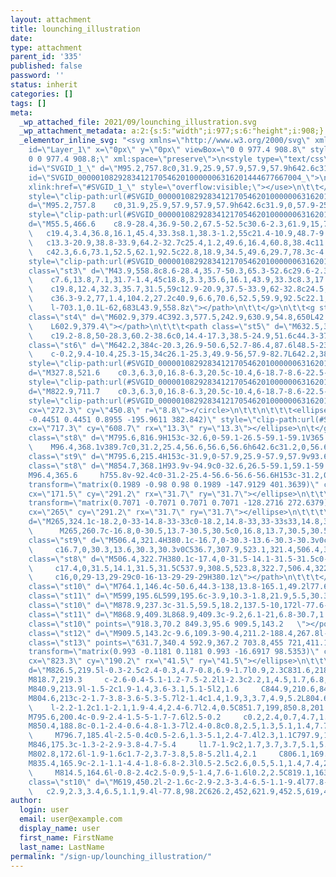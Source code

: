 ```yaml
---
layout: attachment
title: lounching_illustration
date: 
type: attachment
parent_id: '335'
published: false
password: ''
status: inherit
categories: []
tags: []
meta:
  _wp_attached_file: 2021/09/lounching_illustration.svg
  _wp_attachment_metadata: a:2:{s:5:"width";i:977;s:6:"height";i:908;}
  _elementor_inline_svg: "<svg xmlns=\"http://www.w3.org/2000/svg\" xmlns:xlink=\"http://www.w3.org/1999/xlink\"
    id=\"Layer_1\" x=\"0px\" y=\"0px\" viewBox=\"0 0 977.4 908.8\" style=\"enable-background:new
    0 0 977.4 908.8;\" xml:space=\"preserve\">\n<style type=\"text/css\">\n\t.st0{clip-path:url(#SVGID_00000151512472659253421440000012576703047640457870_);fill:#FFFFFF;}\n\t.st1{clip-path:url(#SVGID_00000151512472659253421440000012576703047640457870_);fill:#D1D1D1;}\n\t.st2{clip-path:url(#SVGID_00000151512472659253421440000012576703047640457870_);}\n\t.st3{fill:#E2E2E2;}\n\t.st4{opacity:0.33;fill:#FFDD00;}\n\t.st5{fill:#FFA121;}\n\t.st6{opacity:0.4;fill:#FFFFFF;}\n\t.st7{clip-path:url(#SVGID_00000151512472659253421440000012576703047640457870_);fill:#E2E2E2;}\n\t.st8{fill:#D1D1D1;}\n\t.st9{fill:#FFFFFF;}\n\t.st10{fill:#1B1B43;}\n\t.st11{fill:#FFE780;}\n\t.st12{fill:#FFDD00;}\n\t.st13{fill:#40405B;}\n\t.st14{fill:#9192FF;}\n</style>\n<g>\n\t<g>\n\t\t<defs>\n\t\t\t<path
    id=\"SVGID_1_\" d=\"M95.2,757.8c0,31.9,25.9,57.9,57.9,57.9h642.6c31.9,0,57.9-25.9,57.9-57.9v-391H95.2V757.8z\"></path>\n\t\t</defs>\n\t\t<clipPath
    id=\"SVGID_00000108292834121705462010000006316201444677667004_\">\n\t\t\t<use
    xlink:href=\"#SVGID_1_\" style=\"overflow:visible;\"></use>\n\t\t</clipPath>\n\t\t<path
    style=\"clip-path:url(#SVGID_00000108292834121705462010000006316201444677667004_);fill:#FFFFFF;\"
    d=\"M95.2,757.8    c0,31.9,25.9,57.9,57.9,57.9h642.6c31.9,0,57.9-25.9,57.9-57.9v-391H95.2V757.8z\"></path>\n\t\t<path
    style=\"clip-path:url(#SVGID_00000108292834121705462010000006316201444677667004_);fill:#D1D1D1;\"
    d=\"M55.5,466.6    c8.9-28.4,36.9-50.2,67.5-52.5c30.6-2.3,61.9,15,75.3,41.8c16.3-0.2,32.4,8.9,40.3,22.7c7.9,13.8,7.4,31.7-1.4,45
    \   c19.4,3.4,36.8,16.1,45.4,33.3s8.1,38.3-1.2,55c21.4-10.9,48.7-9.9,69.2,2.5c20.5,12.4,33.4,35.7,32.7,59
    \   c13.3-20.9,38.8-33.9,64.2-32.7c25.4,1.2,49.6,16.4,60.8,38.4c11.9-35.6,43.7-64.4,81.2-73.6c37.6-9.2,79.7,1.5,107.9,27.3
    \   c42.3,6.6,73.1,52.5,62.1,92.5c22.8,18.9,34.5,49.6,29.7,78.3c-4.8,28.7-25.8,54.3-53.7,65.2L8,868.3l-62-277.6L55.5,466.6z\"></path>\n\t\t<g
    style=\"clip-path:url(#SVGID_00000108292834121705462010000006316201444677667004_);\">\n\t\t\t<path
    class=\"st3\" d=\"M43.9,558.8c8.6-28.4,35.7-50.3,65.3-52.6c29.6-2.3,59.8,15,72.7,41.7c15.8-0.2,31.3,8.9,38.9,22.6
    \    c7.6,13.8,7.1,31.7-1.4,45c18.8,3.3,35.6,16.1,43.9,33.3c8.3,17.2,7.8,38.3-1.2,55c20.7-10.9,47-9.9,66.8,2.4
    \    c19.8,12.4,32.3,35.7,31.5,59c12.9-20.9,37.5-33.9,62-32.8c24.5,1.1,47.9,16.4,58.8,38.4c11.5-35.6,42.2-64.4,78.5-73.7
    \    c36.3-9.2,77,1.4,104.2,27.2c40.9,6.6,70.6,52.5,59.9,92.5c22.1,18.9,33.3,49.6,28.7,78.3c-4.6,28.7-25,54.3-51.9,65.2
    \    l-703.1,0.1L-62,683L43.9,558.8z\"></path>\n\t\t</g>\n\t\t<g style=\"clip-path:url(#SVGID_00000108292834121705462010000006316201444677667004_);\">\n\t\t\t<path
    class=\"st4\" d=\"M602.9,379.4C392.3,577.5,242.9,630.9,54.8,650L42.3,850l197.5,67.5c172.5-5,338.1-254.7,440.4-469
    \    L602.9,379.4\"></path>\n\t\t\t<path class=\"st5\" d=\"M632.5,382c-34.2,40.5-85.9,79.3-146.8,131.6l83.1-33.9c-10.2,16.9-25,40.5-33.4,50.7
    \    c19.2-8.8,50-28.3,60.2-38.6c0,14.4-17.3,38.5-24.9,51.6c44.3-37.9,84.7-84.3,97.7-124.9L632.5,382\"></path>\n\t\t\t<path
    class=\"st6\" d=\"M642.2,384c-20.3,26.9-50.6,52.7-86.4,87.6l48.5-23c-6.1,11.2-14.9,26.8-19.8,33.5c11.2-6,29.2-19,35.3-25.9
    \    c-0.2,9.4-10.4,25.3-15,34c26.1-25.3,49.9-56,57.9-82.7L642.2,384\"></path>\n\t\t</g>\n\t\t<path
    style=\"clip-path:url(#SVGID_00000108292834121705462010000006316201444677667004_);fill:#E2E2E2;\"
    d=\"M327.8,521.6    c0.3,6.3,0,16.8-6.3,20.5c-10.4,6-18.7-8.6-22.5-16c-4.6-8.8-3.4-19.7,6.9-23.7C319.6,497.2,327.3,509.9,327.8,521.6z\"></path>\n\t\t<path
    style=\"clip-path:url(#SVGID_00000108292834121705462010000006316201444677667004_);fill:#E2E2E2;\"
    d=\"M822.9,711.7    c0.3,6.3,0,16.8-6.3,20.5c-10.4,6-18.7-8.6-22.5-16c-4.6-8.8-3.4-19.7,6.9-23.7C814.7,687.3,822.4,700,822.9,711.7z\"></path>\n\t\t\n\t\t\t<circle
    style=\"clip-path:url(#SVGID_00000108292834121705462010000006316201444677667004_);fill:#E2E2E2;\"
    cx=\"272.3\" cy=\"450.8\" r=\"8.8\"></circle>\n\t\t\n\t\t\t<ellipse transform=\"matrix(0.8955
    -0.4451 0.4451 0.8955 -195.9611 382.842)\" style=\"clip-path:url(#SVGID_00000108292834121705462010000006316201444677667004_);fill:#E2E2E2;\"
    cx=\"717.3\" cy=\"608.7\" rx=\"13.3\" ry=\"13.3\"></ellipse>\n\t</g>\n\t<g>\n\t\t<path
    class=\"st8\" d=\"M795.6,816.9H153c-32.6,0-59.1-26.5-59.1-59.1V365.6h760.8v392.2C854.7,790.4,828.2,816.9,795.6,816.9z
    \    M96.4,368.1v389.7c0,31.2,25.4,56.6,56.6,56.6h642.6c31.2,0,56.6-25.4,56.6-56.6V368.1H96.4z\"></path>\n\t\t<g>\n\t\t\t<path
    class=\"st9\" d=\"M795.6,215.4H153c-31.9,0-57.9,25.9-57.9,57.9v93.6h758.3v-93.6C853.4,241.3,827.5,215.4,795.6,215.4z\"></path>\n\t\t\t<path
    class=\"st8\" d=\"M854.7,368.1H93.9v-94.9c0-32.6,26.5-59.1,59.1-59.1h642.6c32.6,0,59.1,26.5,59.1,59.1V368.1z
    M96.4,365.6     h755.8v-92.4c0-31.2-25.4-56.6-56.6-56.6H153c-31.2,0-56.6,25.4-56.6,56.6V365.6z\"></path>\n\t\t</g>\n\t\t<g>\n\t\t\t\n\t\t\t\t<ellipse
    transform=\"matrix(0.1989 -0.98 0.98 0.1989 -147.9129 401.3639)\" class=\"st3\"
    cx=\"171.5\" cy=\"291.2\" rx=\"31.7\" ry=\"31.7\"></ellipse>\n\t\t\t<g>\n\t\t\t\t\n\t\t\t\t\t<ellipse
    transform=\"matrix(0.7071 -0.7071 0.7071 0.7071 -128.2716 272.6379)\" class=\"st9\"
    cx=\"265\" cy=\"291.2\" rx=\"31.7\" ry=\"31.7\"></ellipse>\n\t\t\t\t<path class=\"st8\"
    d=\"M265,324.1c-18.2,0-33-14.8-33-33c0-18.2,14.8-33,33-33s33,14.8,33,33C297.9,309.3,283.1,324.1,265,324.1z
    \      M265,260.7c-16.8,0-30.5,13.7-30.5,30.5c0,16.8,13.7,30.5,30.5,30.5s30.5-13.7,30.5-30.5C295.4,274.4,281.8,260.7,265,260.7z\"></path>\n\t\t\t</g>\n\t\t\t<g>\n\t\t\t\t<path
    class=\"st9\" d=\"M506.4,321.4H380.1c-16.7,0-30.3-13.6-30.3-30.3v0c0-16.7,13.6-30.3,30.3-30.3h126.3
    \     c16.7,0,30.3,13.6,30.3,30.3v0C536.7,307.9,523.1,321.4,506.4,321.4z\"></path>\n\t\t\t\t<path
    class=\"st8\" d=\"M506.4,322.7H380.1c-17.4,0-31.5-14.1-31.5-31.5c0-17.4,14.1-31.5,31.5-31.5h126.3
    \     c17.4,0,31.5,14.1,31.5,31.5C537.9,308.5,523.8,322.7,506.4,322.7z M380.1,262.1c-16,0-29,13-29,29c0,16,13,29,29,29h126.3
    \     c16,0,29-13,29-29c0-16-13-29-29-29H380.1z\"></path>\n\t\t\t</g>\n\t\t</g>\n\t</g>\n\t<g>\n\t\t<g>\n\t\t\t<path
    class=\"st10\" d=\"M764.1,146.4c-50.6,44.3-138,13.8-165.1,49.2l77.6,61.4L764.1,146.4z\"></path>\n\t\t\t<path
    class=\"st11\" d=\"M599,195.6L599,195.6c-3.9,10.3-1.8,21.9,5.5,30.3l55,62.9l17.1-31.8L599,195.6z\"></path>\n\t\t</g>\n\t\t<g>\n\t\t\t<path
    class=\"st10\" d=\"M878.9,237.3c-31.5,59.5,18.2,137.5-10,172l-77.6-61.4L878.9,237.3z\"></path>\n\t\t\t<path
    class=\"st11\" d=\"M868.9,409.3L868.9,409.3c-9.2,6.1-21,6.8-30.7,1.6l-73.9-39.1l27-24L868.9,409.3z\"></path>\n\t\t</g>\n\t\t<polygon
    class=\"st10\" points=\"918.3,70.2 849.3,95.6 909.5,143.2   \"></polygon>\n\t\t<path
    class=\"st12\" d=\"M909.5,143.2c-9.6,109.3-90.4,211.2-188.4,267.8l-89.3-70.7C669.2,222.4,739,138,849.3,95.6L909.5,143.2z\"></path>\n\t\t<polygon
    class=\"st13\" points=\"631.7,340.4 592.9,367.2 703.8,455 721,411.1   \"></polygon>\n\t\t<g>\n\t\t\t\n\t\t\t\t<ellipse
    transform=\"matrix(0.993 -0.1181 0.1181 0.993 -16.6917 98.5353)\" class=\"st9\"
    cx=\"823.3\" cy=\"190.2\" rx=\"41.5\" ry=\"41.5\"></ellipse>\n\t\t\t<path class=\"st14\"
    d=\"M826.5,219.5l-0.3-2.5c2.4-0.3,4.7-0.8,6.9-1.7l0.9,2.3C831.6,218.6,829.1,219.3,826.5,219.5z
    M818.7,219.3     c-2.6-0.4-5.1-1.2-7.5-2.2l1-2.3c2.2,1,4.5,1.7,6.8,2L818.7,219.3z
    M840.9,213.9l-1.5-2c1.9-1.4,3.6-3.1,5.1-5l2,1.6     C844.9,210.6,843,212.4,840.9,213.9z
    M804.6,213c-2-1.7-3.8-3.6-5.3-5.7l2-1.4c1.4,1.9,3,3.7,4.9,5.2L804.6,213z M849.6,203.8
    \    l-2.2-1.2c1.1-2.1,1.9-4.4,2.4-6.7l2.4,0.5C851.7,199,850.8,201.5,849.6,203.8z
    M795.6,200.4c-0.9-2.4-1.5-5-1.7-7.6l2.5-0.2     c0.2,2.4,0.7,4.7,1.6,7L795.6,200.4z
    M850.4,188.8c-0.1-2.4-0.6-4.8-1.3-7l2.4-0.8c0.8,2.5,1.3,5.1,1.4,7.7L850.4,188.8z
    \     M796.7,185.4l-2.5-0.4c0.5-2.6,1.3-5.1,2.4-7.4l2.3,1.1C797.9,180.7,797.1,183,796.7,185.4z
    M846,175.3c-1.3-2-2.9-3.8-4.7-5.4     l1.7-1.9c2,1.7,3.7,3.7,5.1,5.9L846,175.3z
    M802.8,172.6l-1.9-1.6c1.7-2,3.7-3.8,5.8-5.2l1.4,2.1     C806.1,169.1,804.3,170.7,802.8,172.6z
    M835.4,165.9c-2.1-1.1-4.4-1.8-6.8-2.3l0.5-2.5c2.6,0.5,5.1,1.4,7.4,2.5L835.4,165.9z
    \     M814.5,164.6l-0.8-2.4c2.5-0.9,5-1.4,7.6-1.6l0.2,2.5C819.1,163.3,816.7,163.8,814.5,164.6z\"></path>\n\t\t</g>\n\t\t<path
    class=\"st10\" d=\"M619,450.2l-2-1.6c-2.9-2.3-3.4-6.5-1.1-9.4l77.8-98.2c2.3-2.9,6.5-3.4,9.4-1.1l2,1.6
    \   c2.9,2.3,3.4,6.5,1.1,9.4l-77.8,98.2C626.2,452,621.9,452.5,619,450.2z\"></path>\n\t</g>\n</g>\n</svg>"
author:
  login: user
  email: user@example.com
  display_name: user
  first_name: FirstName
  last_name: LastName
permalink: "/sign-up/lounching_illustration/"
---
```

